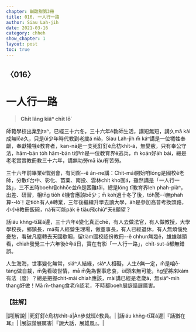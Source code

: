 ```yaml
---
chapter: 鹹酸甜第3冊
title: 016. 一人行一路
author: Siau Lah-jih
date: 2021-03-16
category: chheh
show_chapter: 1
layout: post
toc: true
---
```


## 〈016〉
# 一人行一路
> **Chi̍t lâng kiâⁿ chi̍t lō͘**
 
師範學校出業到taⁿ，已經三十六冬，三十六年ê教師生活，講短無短，講久mā kài成無lōa久，只是ùi少年時代教到老歲á niâ，Siau Lah-jih m̄ káⁿ講是一位犧牲奉獻，奉獻犧牲ê教育者，kan-nā是一支死釘釘ê烏枋khi̍t-á，無變竅，只有奉公守法，hâm-bān to̍h hâm-bān tī伊m̄是一位教育界ê逃兵，m̄ koán好a̍h bái，總是老老實實教冊教三十六年，講無功勞mā iáu有苦勞。

三十六年前畢業ê惜別會，有同窗--ê án-ne講：Chit-mái開始咱lóng是國校ê老師，分散tī台中、彰化、苗栗、南投、雲林chit kho͘圍á，雖然講是「一人行一路」，三不五時boeh相chhōe並m̄是困難tāi，總是lóng tī教育界leh phah-piàⁿ，出差、研習，相tn̄g tio̍h ê機會應該bē少；m̄ koh過十冬了後，to̍h驚--ì無phah算--lò͘！定tio̍h有人ē轉業，三年後繼續升學去讀大學，a̍h是參加高普考換頭路，小小ê教冊飯碗，ná有可能pa̍k ē tiâu飛chiūⁿ天ê願望？

話iáu khǹg-tī耳á邊，三十六年ê變化真正chē，有人去做法官，有人做教授，大學學校長，鄉鎮長，mā有人經營生理場，做董事長，有人已經退休，有人無煩惱免憂愁，看破凡塵轉去天國歇睏，留tiàm國校認份教冊--ê chhun無幾ê，雄雄越頭看，chiah發覺三十六年後ê今á日，實在有影「一人行一路」，chi̍t-sut-á都無錯誤。

人生海海，世事變化無常，siáⁿ人結緣，siáⁿ人相礙，人生ê無一定，m̄是咱ē-tàng做自裁，m̄免看破世情，mā m̄免為世事悲哀，ùi頭來無可能，ǹg望將來kám有法（度）？總是把握chit-mái chiah應該，mài講已經是老歲á，無siáⁿ-mih thang好做！Mā m̄-thang食老m̄認老，不時都boeh展詼諧展厲害。

 
### 【註解】

|詞|解說|
|死釘釘ê烏枋khi̍t-á|Àn步就班ê教員。|
|話iáu khǹg-tī耳á邊|『話猶在耳』|
|展詼諧展厲害|『說大話，展雄風』。|
